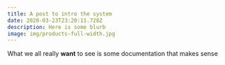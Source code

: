 ```yaml
---
title: A post to intro the system
date: 2020-03-23T23:20:11.728Z
description: Here is some blurb
image: img/products-full-width.jpg
---
```

What we all really **want** to see is some documentation that makes sense